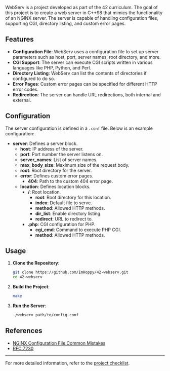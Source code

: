 WebServ is a project developed as part of the 42 curriculum. The goal of this project is to create a web server in C++98 that mimics the functionality of an NGINX server. The server is capable of handling configuration files, supporting CGI, directory listing, and custom error pages.

## Features

- **Configuration File**: WebServ uses a configuration file to set up server parameters such as host, port, server names, root directory, and more.
- **CGI Support**: The server can execute CGI scripts written in various languages like PHP, Python, and Perl.
- **Directory Listing**: WebServ can list the contents of directories if configured to do so.
- **Error Pages**: Custom error pages can be specified for different HTTP error codes.
- **Redirection**: The server can handle URL redirections, both internal and external.

## Configuration

The server configuration is defined in a `.conf` file. Below is an example configuration:

- **server**: Defines a server block.
   - **host**: IP address of the server.
   - **port**: Port number the server listens on.
   - **server_names**: List of server names.
   - **max_body_size**: Maximum size of the request body.
   - **root**: Root directory for the server.
   - **error**: Defines custom error pages.
     - **404**: Path to the custom 404 error page.
   - **location**: Defines location blocks.
     - **/**: Root location.
       - **root**: Root directory for this location.
       - **index**: Default file to serve.
       - **method**: Allowed HTTP methods.
       - **dir_list**: Enable directory listing.
       - **redirect**: URL to redirect to.
     - **.php**: CGI configuration for PHP.
       - **cgi_cmd**: Command to execute PHP CGI.
       - **method**: Allowed HTTP methods.

## Usage

1. **Clone the Repository**:
   ```sh
   git clone https://github.com/ImHoppy/42-webserv.git
   cd 42-webserv
   ```

2. **Build the Project**:
   ```sh
   make
   ```

3. **Run the Server**:
   ```sh
   ./webserv path/to/config.conf
   ```

## References

- [NGINX Configuration File Common Mistakes](https://www.nginx.com/resources/wiki/start/topics/tutorials/config_pitfalls/)
- [RFC 7230](https://www.rfc-editor.org/rfc/rfc7230)

---

For more detailed information, refer to the [project checklist](https://github.com/mharriso/school21-checklists/blob/master/ng_5_webserv.pdf).
